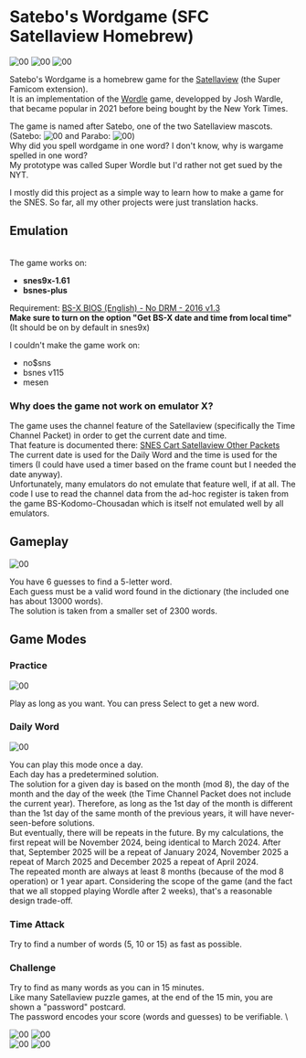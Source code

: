 # Satebo's Wordgame (SFC Satellaview Homebrew)

![00](screenshots/00.png) ![00](screenshots/01.png) ![00](screenshots/02.png)

Satebo's Wordgame is a homebrew game for the [Satellaview](https://en.wikipedia.org/wiki/Satellaview) (the Super Famicom extension). \
It is an implementation of the [Wordle](https://en.wikipedia.org/wiki/Wordle) game, developped by Josh Wardle, that became popular in 2021 before being bought by the New York Times.

The game is named after Satebo, one of the two Satellaview mascots. (Satebo: ![00](screenshots/satebo.png) and Parabo: ![00](screenshots/parabo.png)) \
Why did you spell wordgame in one word? I don't know, why is wargame spelled in one word? \
My prototype was called Super Wordle but I'd rather not get sued by the NYT.

I mostly did this project as a simple way to learn how to make a game for the SNES. So far, all my other projects were just translation hacks.

## Emulation
\
The game works on:
- **snes9x-1.61**
- **bsnes-plus**

Requirement: [BS-X BIOS (English) - No DRM - 2016 v1.3](https://project.satellaview.org/downloads.htm) \
**Make sure to turn on the option "Get BS-X date and time from local time"** \
(It should be on by default in snes9x)

I couldn't make the game work on:
- no$sns
- bsnes v115
- mesen

### Why does the game not work on emulator X?

The game uses the channel feature of the Satellaview (specifically the Time Channel Packet) in order to get the current date and time.\
That feature is documented there: [SNES Cart Satellaview Other Packets](https://problemkaputt.de/fullsnes.htm#snescartsatellaviewotherpackets) \
The current date is used for the Daily Word and the time is used for the timers (I could have used a timer based on the frame count but I needed the date anyway).\
Unfortunately, many emulators do not emulate that feature well, if at all. The code I use to read the channel data from the ad-hoc register is taken from the game BS-Kodomo-Chousadan which is itself not emulated well by all emulators.

## Gameplay

![00](screenshots/06.png)

You have 6 guesses to find a 5-letter word. \
Each guess must be a valid word found in the dictionary (the included one has about 13000 words). \
The solution is taken from a smaller set of 2300 words.

## Game Modes

### Practice

![00](screenshots/04.png)

Play as long as you want. You can press Select to get a new word.

### Daily Word

![00](screenshots/05.png)

You can play this mode once a day. \
Each day has a predetermined solution. \
The solution for a given day is based on the month (mod 8), the day of the month and the day of the week (the Time Channel Packet does not include the current year).
Therefore, as long as the 1st day of the month is different than the 1st day of the same month of the previous years, it will have never-seen-before solutions. \
But eventually, there will be repeats in the future. By my calculations, the first repeat will be November 2024, being identical to March 2024. After that, September 2025 will be a repeat of January 2024, November 2025 a repeat of March 2025 and December 2025 a repeat of April 2024. \
The repeated month are always at least 8 months (because of the mod 8 operation) or 1 year apart. Considering the scope of the game (and the fact that we all stopped playing Wordle after 2 weeks), that's a reasonable design trade-off.

### Time Attack

Try to find a number of words (5, 10 or 15) as fast as possible.

### Challenge

Try to find as many words as you can in 15 minutes. \
Like many Satellaview puzzle games, at the end of the 15 min, you are shown a "password" postcard. \
The password encodes your score (words and guesses) to be verifiable. \


![00](screenshots/10.png) ![00](screenshots/11.png) \
![00](screenshots/12.png) ![00](screenshots/13.png)